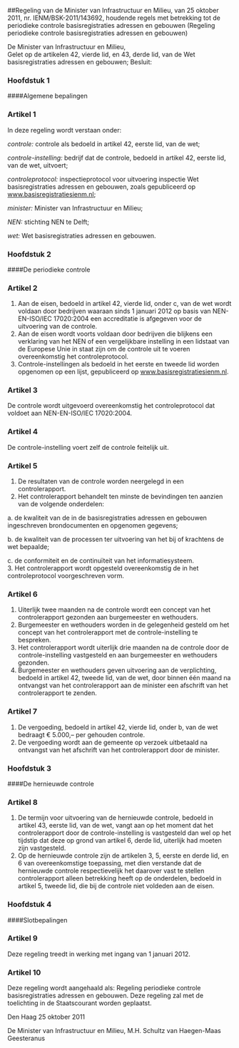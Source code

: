 <meta http-equiv='Content-Type' content='text/html; charset=utf-8' />

##Regeling van de Minister van Infrastructuur en Milieu, van 25 oktober 2011, nr. IENM/BSK-2011/143692, houdende regels met betrekking tot de periodieke controle basisregistraties adressen en gebouwen (Regeling periodieke controle basisregistraties adressen en gebouwen)

De Minister van Infrastructuur en Milieu,  
Gelet op de artikelen 42, vierde lid, en 43, derde lid, van de Wet basisregistraties adressen en gebouwen;
Besluit:     
### Hoofdstuk  1  

####Algemene bepalingen

### Artikel  1  

In deze regeling wordt verstaan onder: 

*controle:* controle als bedoeld in artikel 42, eerste lid, van de wet;  

*controle-instelling:* bedrijf dat de controle, bedoeld in artikel 42, eerste lid, van de wet, uitvoert;  

*controleprotocol:* inspectieprotocol voor uitvoering inspectie Wet basisregistraties adressen en gebouwen, zoals gepubliceerd op www.basisregistratiesienm.nl;  

*minister:* Minister van Infrastructuur en Milieu;  

*NEN:* stichting NEN te Delft;  

*wet:* Wet basisregistraties adressen en gebouwen.   

### Hoofdstuk  2  

####De periodieke controle

### Artikel  2  

1.  Aan de eisen, bedoeld in artikel 42, vierde lid, onder c, van de wet wordt voldaan door bedrijven waaraan sinds 1 januari 2012 op basis van NEN-EN-ISO/IEC 17020:2004 een accreditatie is afgegeven voor de uitvoering van de controle.   
2.  Aan de eisen wordt voorts voldaan door bedrijven die blijkens een verklaring van het NEN of een vergelijkbare instelling in een lidstaat van de Europese Unie in staat zijn om de controle uit te voeren overeenkomstig het controleprotocol.   
3.  Controle-instellingen als bedoeld in het eerste en tweede lid worden opgenomen op een lijst, gepubliceerd op www.basisregistratiesienm.nl.  

### Artikel  3  

De controle wordt uitgevoerd overeenkomstig het controleprotocol dat voldoet aan NEN-EN-ISO/IEC 17020:2004. 

### Artikel  4  

De controle-instelling voert zelf de controle feitelijk uit. 

### Artikel  5  

1.  De resultaten van de controle worden neergelegd in een controlerapport.   
2.  Het controlerapport behandelt ten minste de bevindingen ten aanzien van de volgende onderdelen: 

a. de kwaliteit van de in de basisregistraties adressen en gebouwen ingeschreven brondocumenten en opgenomen gegevens;  

b. de kwaliteit van de processen ter uitvoering van het bij of krachtens de wet bepaalde;  

c. de conformiteit en de continuïteit van het informatiesysteem.     
3.  Het controlerapport wordt opgesteld overeenkomstig de in het controleprotocol voorgeschreven vorm.  

### Artikel  6  

1.  Uiterlijk twee maanden na de controle wordt een concept van het controlerapport gezonden aan burgemeester en wethouders.   
2.  Burgemeester en wethouders worden in de gelegenheid gesteld om het concept van het controlerapport met de controle-instelling te bespreken.   
3.  Het controlerapport wordt uiterlijk drie maanden na de controle door de controle-instelling vastgesteld en aan burgemeester en wethouders gezonden.   
4.  Burgemeester en wethouders geven uitvoering aan de verplichting, bedoeld in artikel 42, tweede lid, van de wet, door binnen één maand na ontvangst van het controlerapport aan de minister een afschrift van het controlerapport te zenden.  

### Artikel  7  

1.  De vergoeding, bedoeld in artikel 42, vierde lid, onder b, van de wet bedraagt € 5.000,– per gehouden controle.   
2.  De vergoeding wordt aan de gemeente op verzoek uitbetaald na ontvangst van het afschrift van het controlerapport door de minister.  

### Hoofdstuk  3  

####De hernieuwde controle

### Artikel  8  

1.  De termijn voor uitvoering van de hernieuwde controle, bedoeld in artikel 43, eerste lid, van de wet, vangt aan op het moment dat het controlerapport door de controle-instelling is vastgesteld dan wel op het tijdstip dat deze op grond van artikel 6, derde lid, uiterlijk had moeten zijn vastgesteld.   
2.  Op de hernieuwde controle zijn de artikelen 3, 5, eerste en derde lid, en 6 van overeenkomstige toepassing, met dien verstande dat de hernieuwde controle respectievelijk het daarover vast te stellen controlerapport alleen betrekking heeft op de onderdelen, bedoeld in artikel 5, tweede lid, die bij de controle niet voldeden aan de eisen.  

### Hoofdstuk  4  

####Slotbepalingen

### Artikel  9  

Deze regeling treedt in werking met ingang van 1 januari 2012. 

### Artikel  10  

Deze regeling wordt aangehaald als: Regeling periodieke controle basisregistraties adressen en gebouwen. 
Deze regeling zal met de toelichting in de Staatscourant worden geplaatst.   

Den Haag 
25 oktober 2011   

De 
Minister van Infrastructuur en Milieu, 
M.H. Schultz van Haegen-Maas Geesteranus     
